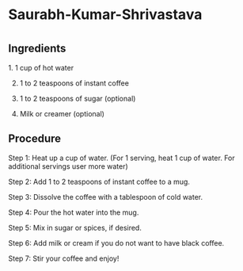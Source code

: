 # Saurabh-Kumar-Shrivastava

<html>

<h1><title>How to make Instant Coffee</title></h1>

<body>

<p><h2>Ingredients</h2></p>
1. 1 cup of hot water

2. 1 to 2 teaspoons of instant coffee</br>

3. 1 to 2 teaspoons of sugar (optional)

4. Milk or creamer (optional)

<p><h2>Procedure</h2></p>

Step 1: Heat up a cup of water. (For 1 serving, heat 1 cup of water. For additional servings user more water)

Step 2: Add 1 to 2 teaspoons of instant coffee to a mug.

Step 3: Dissolve the coffee with a tablespoon of cold water.

Step 4: Pour the hot water into the mug.

Step 5: Mix in sugar or spices, if desired.

Step 6: Add milk or cream if you do not want to have black coffee.

Step 7: Stir your coffee and enjoy!

</body>

</html>
